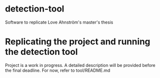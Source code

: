 # detection-tool

Software to replicate Love Ahnström's master's thesis

# Replicating the project and running the detection tool

Project is a work in progress. A detailed description will be provided before the final deadline. For now, refer to tool/README.md
